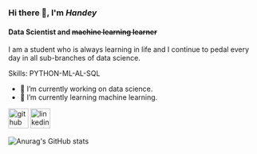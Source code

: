### Hi there 👋, I'm *Handey*
#### **Data Scientist** and ~~machine learning learner~~

I am a student who is always learning in life and I continue to pedal every day in all sub-branches of data science.

Skills: PYTHON-ML-AL-SQL

- 🔭 I’m currently working on data science. 
- 🌱 I’m currently learning machine learning. 


[<img src='https://cdn.jsdelivr.net/npm/simple-icons@3.0.1/icons/github.svg' alt='github' height='40'>](https://github.com/https://github.com/thelcloud)  [<img src='https://cdn.jsdelivr.net/npm/simple-icons@3.0.1/icons/linkedin.svg' alt='linkedin' height='40'>](https://www.linkedin.com/in/https://www.linkedin.com/in/hande-k%C3%BC%C3%A7%C3%BCkbulut//)  

![Anurag's GitHub stats](https://github-readme-stats.vercel.app/api?username=thelcloud&theme=gotham&show_icons=true)
